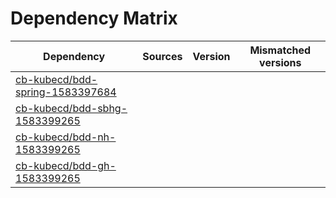 # Dependency Matrix

Dependency | Sources | Version | Mismatched versions
---------- | ------- | ------- | -------------------
[cb-kubecd/bdd-spring-1583397684](https://github.com/cb-kubecd/bdd-spring-1583397684.git) |  | []() | 
[cb-kubecd/bdd-sbhg-1583399265](https://github.com/cb-kubecd/bdd-sbhg-1583399265.git) |  | []() | 
[cb-kubecd/bdd-nh-1583399265](https://github.com/cb-kubecd/bdd-nh-1583399265.git) |  | []() | 
[cb-kubecd/bdd-gh-1583399265](https://github.com/cb-kubecd/bdd-gh-1583399265.git) |  | []() | 

